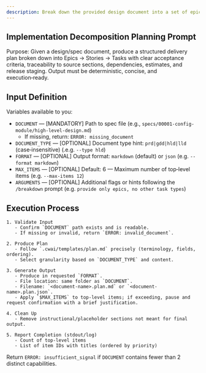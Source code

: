 ```yaml
---
description: Break down the provided design document into a set of epics, stories, tasks, etc
---
```


## Implementation Decomposition Planning Prompt

Purpose: Given a design/spec document, produce a structured delivery plan broken down into Epics → Stories → Tasks with clear acceptance criteria, traceability to source sections, dependencies, estimates, and release staging. Output must be deterministic, concise, and execution‑ready.

## Input Definition

Variables available to you:

- `DOCUMENT` — [MANDATORY] Path to spec file (e.g., `specs/00001-config-module/high-level-design.md`)
  - If missing, return: `ERROR: missing_document`
- `DOCUMENT_TYPE` — [OPTIONAL] Document type hint: `prd|gdd|hld|lld` (case‑insensitive) (.e.g. `--type hld`)
- `FORMAT` — [OPTIONAL] Output format: `markdown` (default) or `json` (e.g. `--format markdown`)
- `MAX_ITEMS` — [OPTIONAL] Default: 6 — Maximum number of top‑level items (e.g. `--max-items 12`)
- `ARGUMENTS` — [OPTIONAL] Additional flags or hints following the `/breakdown` prompt (e.g. `provide only epics, no other task types`)

## Execution Process

```text
1. Validate Input
   - Confirm `DOCUMENT` path exists and is readable.
   - If missing or invalid, return `ERROR: invalid_document`.

2. Produce Plan
   - Follow `.cwai/templates/plan.md` precisely (terminology, fields, ordering).
   - Select granularity based on `DOCUMENT_TYPE` and content.

3. Generate Output
   - Produce in requested `FORMAT`.
   - File location: same folder as `DOCUMENT`.
   - Filename: `<document-name>.plan.md` or `<document-name>.plan.json`.
   - Apply `$MAX_ITEMS` to top‑level items; if exceeding, pause and request confirmation with a brief justification.

4. Clean Up
   - Remove instructional/placeholder sections not meant for final output.

5. Report Completion (stdout/log)
   - Count of top‑level items
   - List of item IDs with titles (ordered by priority)
```

Return `ERROR: insufficient_signal` if `DOCUMENT` contains fewer than 2 distinct capabilities.
